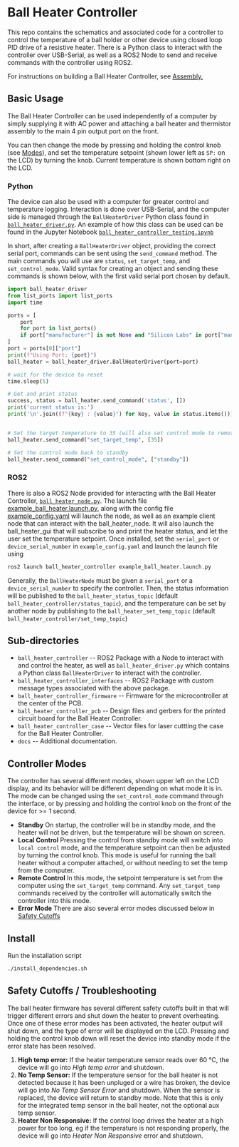 # Ball Heater Controller

This repo contains the schematics and associated code for a controller to control the temperature of a ball holder or other device using closed loop PID drive of a resistive heater. There is a Python class to interact with the controller over USB-Serial, as well as a ROS2 Node to send and receive commands with the controller using ROS2.

For instructions on building a Ball Heater Controller, see [Assembly.](docs/assembly.md)

## Basic Usage

The Ball Heater Controller can be used independently of a computer by simply supplying it with AC power and attaching a ball heater and thermistor assembly to the main 4 pin output port on the front.

You can then change the mode by pressing and holding the control knob (see [Modes](#controller-modes)), and set the temperature setpoint (shown lower left as `SP:` on the LCD) by turning the knob. Current temperature is shown bottom right on the LCD.

### Python

The device can also be used with a computer for greater control and temperature logging. Interaction is done over USB-Serial, and the computer side is managed through the `BallHeaterDriver` Python class found in [`ball_heater_driver.py`](ball_heater_controller/ball_heater_controller/ball_heater_driver.py). An example of how this class can be used can be found in the Jupyter Notebook [`ball_heater_controller_testing.ipynb`](ball_heater_controller/ball_heater_controller/ball_heater_controller_testing.ipynb)

In short, after creating a `BallHeaterDriver` object, providing the correct serial port, commands can be sent using the `send_command` method. The main commands you will use are `status`, `set_target_temp`, and `set_control_mode`. Valid syntax for creating an object and sending these commands is shown below, with the first valid serial port chosen by default.

```python
import ball_heater_driver 
from list_ports import list_ports
import time

ports = [
    port
    for port in list_ports()
    if port["manufacturer"] is not None and "Silicon Labs" in port["manufacturer"]
]
port = ports[0]["port"]
print(f"Using Port: {port}")
ball_heater = ball_heater_driver.BallHeaterDriver(port=port)

# wait for the device to reset
time.sleep(5)

# Get and print status
success, status = ball_heater.send_command('status', [])
print('current status is:')
print('\n'.join((f"{key} : {value}") for key, value in status.items()))


# Set the target temperature to 35 (will also set control mode to remote)
ball_heater.send_command("set_target_temp", [35])

# Set the control mode back to standby
ball_heater.send_command("set_control_mode", ["standby"])
```

### ROS2

There is also a ROS2 Node provided for interacting with the Ball Heater Controller, [`ball_heater_node.py`](ball_heater_controller/ball_heater_controller/ball_heater_node.py).  The launch file [example_ball_heater.launch.py](ball_heater_controller/launch/example_ball_heater.launch.py), along with the config file [example_config.yaml](ball_heater_controller/config/example_config.yaml) will launch the node, as well as an example client node that can interact with the ball_heater_node.  It will also launch the ball_heater_gui that will subscribe to and print the heater status, and let the user set the temperature setpoint.  Once installed, set the `serial_port` or `device_serial_number` in `example_config.yaml` and launch the launch file using

```bash
ros2 launch ball_heater_controller example_ball_heater.launch.py 
```

Generally, the `BallHeaterNode` must be given a `serial_port` or a `device_serial_number` to specify the controller. Then, the status information will be published to the `ball_heater_status_topic` (default `ball_heater_controller/status_topic`), and the temperature can be set by another node by publishing to the `ball_heater_set_temp_topic` (default `ball_heater_controller/set_temp_topic`)

## Sub-directories

* `ball_heater_controller` -- ROS2 Package with a Node to interact with and control the heater, as well as `ball_heater_driver.py` which contains a Python class `BallHeaterDriver` to interact with the controller.
* `ball_heater_controller_interfaces` -- ROS2 Package with custom message types associated with the above package.
* `ball_heater_controller_firmware` -- Firmware for the microcontroller at the center of the PCB.
* `ball_heater_controller_pcb` -- Design files and gerbers for the printed circuit board for the Ball Heater Controller.
* `ball_heater_controller_case` -- Vector files for laser cuttting the case for the Ball Heater Controller.
* `docs` -- Additional documentation.

## Controller Modes

The controller has several different modes, shown upper left on the LCD display, and its behavior will be different depending on what mode it is in. The mode can be changed using the `set_control_mode` command through the interface, or by pressing and holding the control knob on the front of the device for >= 1 second.

* **Standby** On startup, the controller will be in standby mode, and the heater will not be driven, but the temperature will be shown on screen.
* **Local Control**  Pressing the control from standby mode will switch into `local control` mode, and the temperature setpoint can then be adjusted by turning the control knob.  This mode is useful for running the ball heater without a computer attached, or without needing to set the temp from the computer.
* **Remote Control** In this mode, the setpoint temperature is set from the computer using the `set_target_temp` command. Any `set_target_temp` commands received by the controller will automatically switch the controller into this mode.
* **Error Mode** There are also several error modes discussed below in [Safety Cutoffs](#safety-cutoffs--troubleshooting)

## Install

Run the installation script

```bash
./install_dependencies.sh
```

## Safety Cutoffs / Troubleshooting

The ball heater firmware has several different safety cutoffs built in that will trigger different errors and shut down the heater to prevent overheating. Once one of these error modes has been activated, the heater output will shut down, and the type of error will be displayed on the LCD. Pressing and holding the control knob down will reset the device into standby mode if the error state has been resolved.

1. **High temp error:** If the heater temperature sensor reads over 60 °C, the device will go into *High temp error* and shutdown.  
2. **No Temp Sensor:**  If the temperature sensor for the ball heater is not detected because it has been unpluged or a wire has broken, the device will go into *No Temp Sensor Error* and shutdown. When the sensor is replaced, the device will return to standby mode. Note that this is only for the integrated temp sensor in the ball heater, not the optional aux temp sensor.
3. **Heater Non Responsive:** If the control loop drives the  heater at a high power for too long, eg if the temperature is not responding properly, the device will go into *Heater Non Responsive* error and shutdown.
